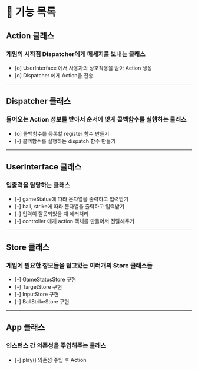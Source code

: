 # 🔖 기능 목록

## Action 클래스

### 게임의 시작점 Dispatcher에게 메세지를 보내는 클래스

- [o] UserInterface 에서 사용자의 상호작용을 받아 Action 생성
- [o] Dispatcher 에게 Action을 전송

---

## Dispatcher 클래스

### 들어오는 Action 정보를 받아서 순서에 맞게 콜백함수를 실행하는 클래스

- [o] 콜백함수를 등록할 register 함수 만들기
- [-] 콜백함수를 실행하는 dispatch 함수 만들기

---

## UserInterface 클래스

### 입출력을 담당하는 클래스

- [-] gameStatus에 따라 문자열을 출력하고 입력받기
- [-] ball, strike에 따라 문자열을 출력하고 입력받기
- [-] 입력이 잘못되었을 때 에러처리
- [-] controller 에게 action 객체를 만들어서 전달해주기

---

## Store 클래스

### 게임에 필요한 정보들을 담고있는 여러개의 Store 클래스들

- [-] GameStatusStore 구현
- [-] TargetStore 구현
- [-] InputStore 구현
- [-] BallStrikeStore 구현

---

## App 클래스

### 인스턴스 간 의존성을 주입해주는 클래스

- [-] play() 의존성 주입 후 Action
